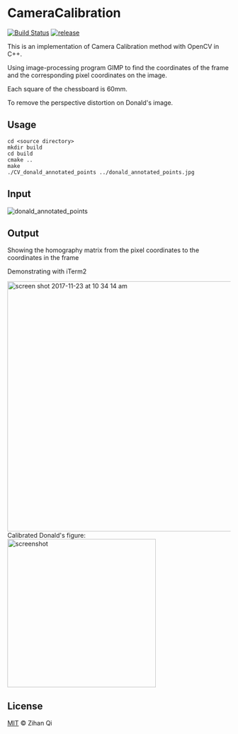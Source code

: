 # CameraCalibration
[![Build Status](https://travis-ci.org/MuteBardTison/CameraCalibration.svg?branch=master)](https://travis-ci.org/MuteBardTison/CameraCalibration)
[![release](http://github-release-version.herokuapp.com/github/MuteBardTison/CameraCalibration/release.svg?style=flat)](https://github.com/MuteBardTison/CameraCalibration/releases)

This is an implementation of Camera Calibration method with OpenCV in C++.

Using image-processing program GIMP to find the coordinates of the frame and the corresponding pixel coordinates on the image.

Each square of the chessboard is 60mm.

To remove the perspective distortion on Donald's image.

## Usage

```
cd <source directory>
mkdir build
cd build
cmake ..
make
./CV_donald_annotated_points ../donald_annotated_points.jpg
```

## Input
![donald_annotated_points](https://user-images.githubusercontent.com/25029380/33165125-fb2762ea-d035-11e7-94c4-57ce5ca82388.jpg)

## Output
Showing the homography matrix from the pixel coordinates to the coordinates in the frame

Demonstrating with iTerm2

<img width="565" alt="screen shot 2017-11-23 at 10 34 14 am" src="https://user-images.githubusercontent.com/25029380/33166275-facdde24-d039-11e7-9f0a-9acec4c2ebaf.png">
Calibrated Donald's figure:
<img width="335" alt="screenshot" src="https://user-images.githubusercontent.com/25029380/33164898-15fe8bc6-d035-11e7-9e54-010be8d9116b.png">

## License
[MIT](https://github.com/MuteBardTison/CameraCalibration/blob/master/LICENSE) © Zihan Qi
